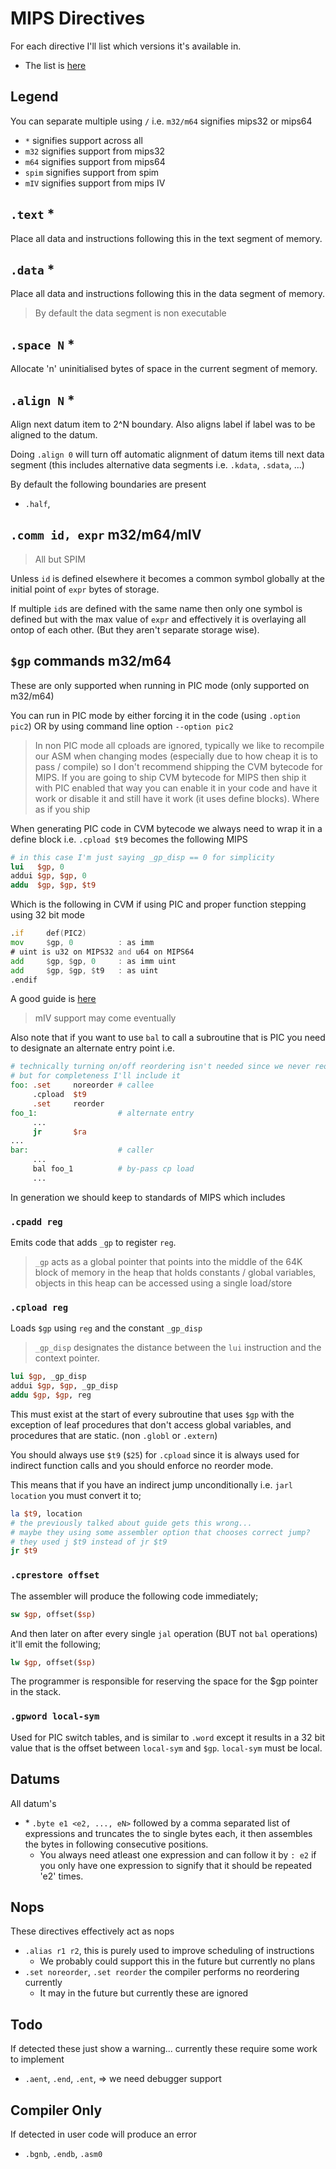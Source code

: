 # MIPS Directives

For each directive I'll list which versions it's available in.

- The list is [here](https://www.cs.unibo.it/~solmi/teaching/arch_2002-2003/AssemblyLanguageProgDoc.pdf)

## Legend

You can separate multiple using `/` i.e. `m32/m64` signifies mips32 or mips64

- `*` signifies support across all
- `m32` signifies support from mips32
- `m64` signifies support from mips64
- `spim` signifies support from spim
- `mIV` signifies support from mips IV

## `.text` *

Place all data and instructions following this in the text segment of memory.

## `.data` *

Place all data and instructions following this in the data segment of memory.

> By default the data segment is non executable

## `.space N` *

Allocate 'n' uninitialised bytes of space in the current segment of memory.

## `.align N` *

Align next datum item to 2^N boundary.  Also aligns label if label was to be aligned to the datum.

Doing `.align 0` will turn off automatic alignment of datum items till next data segment (this includes alternative data segments i.e. `.kdata`, `.sdata`, ...)

By default the following boundaries are present

- `.half`, 

## `.comm id, expr` m32/m64/mIV

> All but SPIM

Unless `id` is defined elsewhere it becomes a common symbol globally at the initial point of `expr` bytes of storage.

If multiple `id`s are defined with the same name then only one symbol is defined but with the max value of `expr` and effectively it is overlaying all ontop of each other. (But they aren't separate storage wise).

## `$gp` commands m32/m64

These are only supported when running in PIC mode (only supported on m32/m64)

You can run in PIC mode by either forcing it in the code (using `.option pic2`) OR by using command line option `--option pic2`

> In non PIC mode all cploads are ignored, typically we like to recompile our ASM when changing modes (especially due to how cheap it is to pass / compile) so I don't recommend shipping the CVM bytecode for MIPS.  If you are going to ship CVM bytecode for MIPS then ship it with PIC enabled that way you can enable it in your code and have it work or disable it and still have it work (it uses define blocks).  Where as if you ship 

When generating PIC code in CVM bytecode we always need to wrap it in a define block i.e. `.cpload $t9` becomes the following MIPS

```mips
# in this case I'm just saying _gp_disp == 0 for simplicity
lui   $gp, 0
addui $gp, $gp, 0
addu  $gp, $gp, $t9
```

Which is the following in CVM if using PIC and proper function stepping using 32 bit mode

```asm
.if     def(PIC2)
mov     $gp, 0          : as imm
# uint is u32 on MIPS32 and u64 on MIPS64
add     $gp, $gp, 0     : as imm uint
add     $gp, $gp, $t9   : as uint
.endif
```

A good guide is [here](https://techpubs.jurassic.nl/manuals/0630/developer/Cplr_PTG/sgi_html/apa.html)

> mIV support may come eventually

Also note that if you want to use `bal` to call a subroutine that is PIC you need to designate an alternate entry point i.e.

```mips
# technically turning on/off reordering isn't needed since we never reorder
# but for completeness I'll include it
foo: .set     noreorder # callee
     .cpload  $t9
     .set     reorder
foo_1:                  # alternate entry
     ...
     jr       $ra
...
bar:                    # caller
     ...
     bal foo_1          # by-pass cp load
     ...
```

In generation we should keep to standards of MIPS which includes 

### `.cpadd reg`

Emits code that adds `_gp` to register `reg`.

> `_gp` acts as a global pointer that points into the middle of the 64K block of memory in the heap that holds constants / global variables, objects in this heap can be accessed using a single load/store

### `.cpload reg`

Loads `$gp` using `reg` and the constant `_gp_disp`

> `_gp_disp` designates the distance between the `lui` instruction and the context pointer.

```mips
lui $gp, _gp_disp
addui $gp, $gp, _gp_disp
addu $gp, $gp, reg
```

This must exist at the start of every subroutine that uses `$gp` with the exception of leaf procedures that don't access global variables, and procedures that are static. (non `.globl` or `.extern`)

You should always use `$t9` (`$25`) for `.cpload` since it is always used for indirect function calls and you should enforce no reorder mode.

This means that if you have an indirect jump unconditionally i.e. `jarl location` you must convert it to;

```mips
la $t9, location
# the previously talked about guide gets this wrong...
# maybe they using some assembler option that chooses correct jump?
# they used j $t9 instead of jr $t9
jr $t9
```

### `.cprestore offset`

The assembler will produce the following code immediately;

```mips
sw $gp, offset($sp)
```

And then later on after every single `jal` operation (BUT not `bal` operations) it'll emit the following;

```mips
lw $gp, offset($sp)
```

The programmer is responsible for reserving the space for the $gp pointer in the stack.

### `.gpword local-sym`

Used for PIC switch tables, and is similar to `.word` except it results in a 32 bit value that is the offset between `local-sym` and `$gp`.  `local-sym` must be local.

## Datums

All datum's

- \* `.byte e1 <e2, ..., eN>` followed by a comma separated list of expressions and truncates the to single bytes each, it then assembles the bytes in following consecutive positions.
  - You always need atleast one expression and can follow it by `: e2` if you only have one expression to signify that it should be repeated 'e2' times.

## Nops

These directives effectively act as nops

- `.alias r1 r2`, this is purely used to improve scheduling of instructions
  - We probably could support this in the future but currently no plans
- `.set noreorder`, `.set reorder` the compiler performs no reordering currently
  - It may in the future but currently these are ignored

## Todo

If detected these just show a warning... currently these require some work to implement

- `.aent`, `.end`, `.ent`,  => we need debugger support

## Compiler Only

If detected in user code will produce an error

- `.bgnb`, `.endb`, `.asm0`
